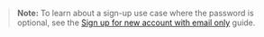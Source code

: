 > **Note:** To learn about a sign-up use case where the password is optional, see the [Sign up for new account with email only](/docs/guides/pwd-optional-new-sign-up-email/java/main/) guide.
